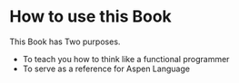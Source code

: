 # How to use this Book

This Book has Two purposes.

* To teach you how to think like a functional programmer
* To serve as a reference for Aspen Language


